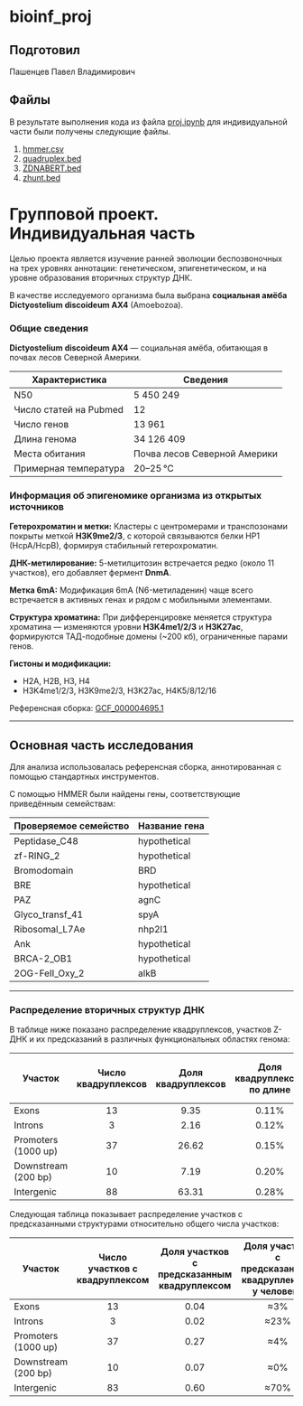 # bioinf_proj

## Подготовил

Пашенцев Павел Владимирович

## Файлы

В результате выполнения кода из файла [proj.ipynb](/src/proj.ipynb) для индивидуальной части были получены следующие файлы.

1. [hmmer.csv](/src/hmmer.csv)
2. [quadruplex.bed](/src/quadruplex.bed)
3. [ZDNABERT.bed](/src/ZDNABERT.bed)
4. [zhunt.bed](/src/zhunt.bed)

# Групповой проект. Индивидуальная часть

Целью проекта является изучение ранней эволюции беспозвоночных на трех уровнях аннотации:
генетическом, эпигенетическом, и на уровне образования вторичных структур ДНК.

В качестве исследуемого организма была выбрана **социальная амёба Dictyostelium discoideum AX4** (Amoebozoa).

### Общие сведения

**Dictyostelium discoideum AX4** — социальная амёба, обитающая в почвах лесов Северной Америки.

| Характеристика         | Сведения                     |
| ---------------------- | ---------------------------- |
| N50                    | 5 450 249                    |
| Число статей на Pubmed | 12                           |
| Число генов            | 13 961                       |
| Длина генома           | 34 126 409                   |
| Места обитания         | Почва лесов Северной Америки |
| Примерная температура  | 20–25 °C                     |

### Информация об эпигеномике организма из открытых источников

**Гетерохроматин и метки:**
Кластеры с центромерами и транспозонами покрыты меткой **H3K9me2/3**, с которой связываются белки HP1 (HcpA/HcpB), формируя стабильный гетерохроматин.

**ДНК-метилирование:**
5-метилцитозин встречается редко (около 11 участков), его добавляет фермент **DnmA**.

**Метка 6mA:**
Модификация 6mA (N6-метиладенин) чаще всего встречается в активных генах и рядом с мобильными элементами.

**Структура хроматина:**
При дифференцировке меняется структура хроматина — изменяются уровни **H3K4me1/2/3** и **H3K27ac**, формируются ТАД-подобные домены (\~200 кб), ограниченные парами генов.

**Гистоны и модификации:**

* H2A, H2B, H3, H4
* H3K4me1/2/3, H3K9me2/3, H3K27ac, H4K5/8/12/16

Референсная сборка: [GCF\_000004695.1](https://www.ncbi.nlm.nih.gov/datasets/genome/GCF_000004695.1/)

---

## Основная часть исследования

Для анализа использовалась референсная сборка, аннотированная с помощью стандартных инструментов.

С помощью HMMER были найдены гены, соответствующие приведённым семействам:

| Проверяемое семейство | Название гена |
| --------------------- | ------------- |
| Peptidase\_C48        | hypothetical  |
| zf-RING\_2            | hypothetical  |
| Bromodomain           | BRD           |
| BRE                   | hypothetical  |
| PAZ                   | agnC          |
| Glyco\_transf\_41     | spyA          |
| Ribosomal\_L7Ae       | nhp2l1        |
| Ank                   | hypothetical  |
| BRCA-2\_OB1           | hypothetical  |
| 2OG-FeII\_Oxy\_2      | alkB          |

---

### Распределение вторичных структур ДНК

В таблице ниже показано распределение квадруплексов, участков Z-ДНК и их предсказаний в различных функциональных областях генома:

| Участок             | Число квадруплексов | Доля квадруплексов | Доля квадруплексов по длине | Число предсказаний Z-hunt | Доля предсказаний Z-hunt | Доля Z-ДНК по длине | Число предсказаний ZDNAbert | Доля предсказаний ZDNAbert | Доля предсказаний ZDNAbert по длине |
| ------------------- | :-----------------: | :----------------: | :-------------------------: | :-----------------------: | :----------------------: | :-----------------: | :-------------------------: | :------------------------: | :---------------------------------: |
| Exons               |          13         |        9.35        |            0.11%            |            135            |           13.35          |        9.48%        |              1              |            7.69            |                3.72%                |
| Introns             |          3          |        2.16        |            0.12%            |            170            |           16.82          |        17.78%       |              0              |            0.00            |                11.5%                |
| Promoters (1000 up) |          37         |        26.62       |            0.15%            |            581            |           57.47          |        5.01%        |              3              |            23.08           |                3.16%                |
| Downstream (200 bp) |          10         |        7.19        |            0.20%            |             87            |           8.61           |        4.61%        |              0              |            0.00            |                2.65%                |
| Intergenic          |          88         |        63.31       |            0.28%            |            739            |           73.10          |        2.91%        |              12             |            92.31           |                1.52%                |


Следующая таблица показывает распределение участков с предсказанными структурами относительно общего числа участков:

| Участок             | Число участков с квадруплексом | Доля участков с предсказанным квадруплексом | Доля участков с предсказанным квадруплексом у человека | Число участков предсказаний Z-hunt | Доля участков с предсказанным Z-hunt | Доля участков с предсказанным Z-hunt у человека | Число участков предсказаний ZDNAbert | Доля участков с предсказанным ZDNAbert | Доля участков с предсказанным ZDNAbert у человека |
| ------------------- | :----------------------------: | :-----------------------------------------: | :----------------------------------------------------: | :--------------------------------: | :----------------------------------: | :---------------------------------------------: | :----------------------------------: | :------------------------------------: | :-----------------------------------------------: |
| Exons               |               13               |                     0.04                    |                           ≈3%                          |                 132                |                 0.43                 |                      14.9%                      |                   1                  |                  0.003                 |                        ≈10%                       |
| Introns             |                3               |                     0.02                    |                          ≈23%                          |                 167                |                 0.99                 |                      47.1%                      |                   0                  |                  0.000                 |                        ≈30%                       |
| Promoters (1000 up) |               37               |                     0.27                    |                           ≈4%                          |                 690                |                 4.94                 |                       35%                       |                   3                  |                  0.020                 |                        ≈30%                       |
| Downstream (200 bp) |               10               |                     0.07                    |                           ≈0%                          |                 101                |                 0.72                 |                        3%                       |                   0                  |                  0.000                 |                        ≈0%                        |
| Intergenic          |               83               |                     0.60                    |                          ≈70%                          |                 638                |                 4.59                 |                        0%                       |                 13889                |                 99.950                 |                        ≈30%                       |
